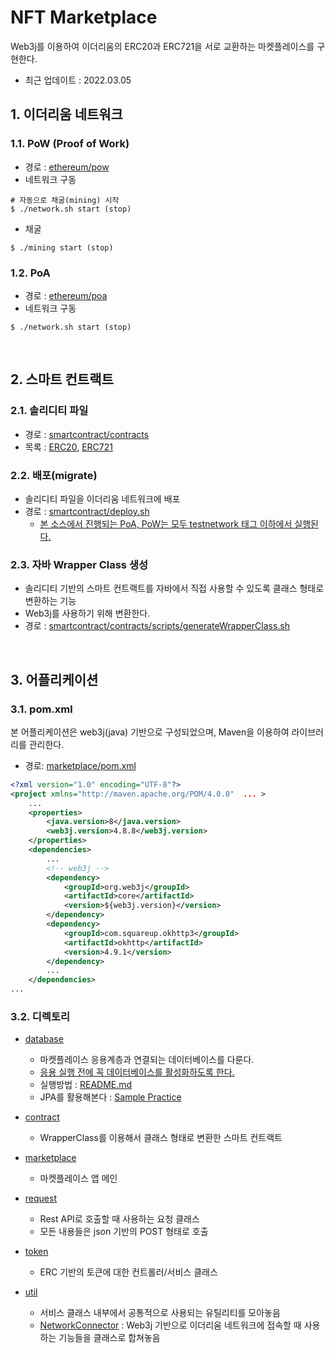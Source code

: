 # NFT Marketplace

Web3j를 이용하여 이더리움의 ERC20과 ERC721을 서로 교환하는 마켓플레이스를 구현한다.
- 최근 업데이트 : 2022.03.05

## 1. 이더리움 네트워크

### 1.1. PoW (Proof of Work)
- 경로 : [ethereum/pow](ethereum/pow)
- 네트워크 구동 
```
# 자동으로 채굴(mining) 시작
$ ./network.sh start (stop)
```
- 채굴
```
$ ./mining start (stop)
```

### 1.2. PoA
- 경로 : [ethereum/poa](ethereum/poa)
- 네트워크 구동 
```
$ ./network.sh start (stop)
```

<br>

## 2. 스마트 컨트랙트

### 2.1. 솔리디티 파일
- 경로 : [smartcontract/contracts](smartcontract/contracts)
- 목록 : [ERC20](smartcontract/contracts/MyERC20.sol), [ERC721](smartcontract/contracts/MyERC721.sol)

### 2.2. 배포(migrate)
- 솔리디티 파일을 이더리움 네트워크에 배포
- 경로 : [smartcontract/deploy.sh](smartcontract/deploy.sh)
	- <u>본 소스에서 진행되는 PoA, PoW는 모두 testnetwork 태그 이하에서 실행된다.</u>
### 2.3. 자바 Wrapper Class 생성
- 솔리디티 기반의 스마트 컨트랙트를 자바에서 직접 사용할 수 있도록 클래스 형태로 변환하는 기능
- Web3j를 사용하기 위해 변환한다.
- 경로 : [smartcontract/contracts/scripts/generateWrapperClass.sh](smartcontract/contracts/scripts/generateWrapperClass.sh)


<br>

## 3. 어플리케이션

### 3.1. pom.xml

본 어플리케이션은 web3j(java) 기반으로 구성되었으며, Maven을 이용하여 라이브러리를 관리한다.
- 경로: [marketplace/pom.xml](marketplace/pom.xml)

```xml
<?xml version="1.0" encoding="UTF-8"?>
<project xmlns="http://maven.apache.org/POM/4.0.0"  ... >
	...
	<properties>
		<java.version>8</java.version>
		<web3j.version>4.8.8</web3j.version>
	</properties>
	<dependencies>
		...
		<!-- web3j -->
		<dependency>
			<groupId>org.web3j</groupId>
			<artifactId>core</artifactId>
			<version>${web3j.version}</version>
		</dependency>		
		<dependency>
			<groupId>com.squareup.okhttp3</groupId>
			<artifactId>okhttp</artifactId>
			<version>4.9.1</version>
		</dependency>
		...
	</dependencies>
...
```

### 3.2. 디렉토리

* [database](marketplace/database/postgresql)
	- 마켓플레이스 응용계층과 연결되는 데이터베이스를 다룬다.
	- <u>응용 실행 전에 꼭 데이터베이스를 활성화하도록 한다.</u>
	- 실행방법 : [README.md](marketplace/database/postgresql/README.md)
	- JPA를 활용해본다 : [Sample Practice](https://www.bezkoder.com/spring-boot-postgresql-example/)

* [contract](marketplace/src/main/java/com/exercise/contract)
    - WrapperClass를 이용해서 클래스 형태로 변환한 스마트 컨트랙트 

* [marketplace](marketplace/src/main/java/com/exercise/marketplace)
	- 마켓플레이스 앱 메인 

* [request](marketplace/src/main/java/com/exercise/request)
	- Rest API로 호출할 때 사용하는 요청 클래스
	- 모든 내용들은 json 기반의 POST 형태로 호출

* [token](marketplace/src/main/java/com/exercise/token)
	- ERC 기반의 토큰에 대한 컨트롤러/서비스 클래스

* [util](marketplace/src/main/java/com/exercise/util)
	- 서비스 클래스 내부에서 공통적으로 사용되는 유틸리티를 모아놓음
	- [NetworkConnector](marketplace/src/main/java/com/exercise/util/NetworkConnector.java) : Web3j 기반으로 이더리움 네트워크에 접속할 때 사용하는 기능들을 클래스로 합쳐놓음